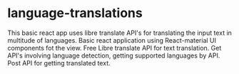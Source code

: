 # language-translations
This basic react app uses libre translate API's for translating the input text in multitude of languages.
Basic react application using React-material UI components fot the view.
Free Libre translate API for text translation.
Get API's involving language detection, getting supported languages by API.
Post API for getting translated text.
